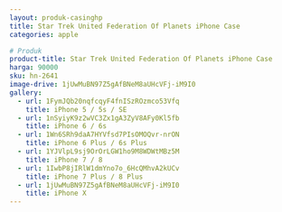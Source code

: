 ```yaml
---
layout: produk-casinghp
title: Star Trek United Federation Of Planets iPhone Case
categories: apple

# Produk
product-title: Star Trek United Federation Of Planets iPhone Case
harga: 90000
sku: hn-2641
image-drive: 1jUwMuBN97Z5gAfBNeM8aUHcVFj-iM9I0
gallery:
  - url: 1FymJQb20nqfcqyF4fnISzROzmco53Vfq
    title: iPhone 5 / 5s / SE
  - url: 1nSyiyK9z2wVC3Zx1gA3ZyV8AFy0Kl5fb
    title: iPhone 6 / 6s
  - url: 1Wn6SRh9daA7HYVfsd7PIsOMOQvr-nrON
    title: iPhone 6 Plus / 6s Plus
  - url: 1YJVlpL9sj9OrOrLGW1ho9M8WDWtMBz5M
    title: iPhone 7 / 8
  - url: 1IwbP8jIRlW1dmYno7o_6HcQMhvA2kUCv
    title: iPhone 7 Plus / 8 Plus
  - url: 1jUwMuBN97Z5gAfBNeM8aUHcVFj-iM9I0
    title: iPhone X
---
```

